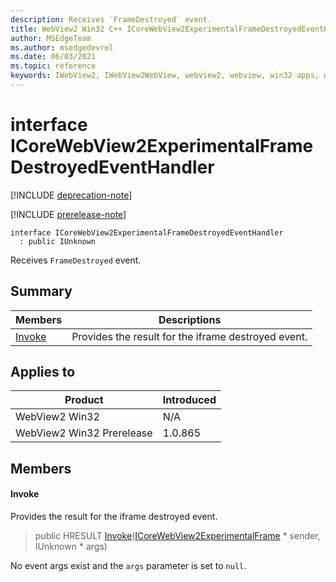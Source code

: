 ```yaml
---
description: Receives `FrameDestroyed` event.
title: WebView2 Win32 C++ ICoreWebView2ExperimentalFrameDestroyedEventHandler
author: MSEdgeTeam
ms.author: msedgedevrel
ms.date: 06/03/2021
ms.topic: reference
keywords: IWebView2, IWebView2WebView, webview2, webview, win32 apps, win32, edge, ICoreWebView2, ICoreWebView2Controller, browser control, edge html, ICoreWebView2ExperimentalFrameDestroyedEventHandler
---
```


# interface ICoreWebView2ExperimentalFrameDestroyedEventHandler

[!INCLUDE [deprecation-note](../includes/deprecation-note.md)]

[!INCLUDE [prerelease-note](../includes/prerelease-note.md)]

```
interface ICoreWebView2ExperimentalFrameDestroyedEventHandler
  : public IUnknown
```

Receives `FrameDestroyed` event.

## Summary

 Members                        | Descriptions
--------------------------------|---------------------------------------------
[Invoke](#invoke) | Provides the result for the iframe destroyed event.

## Applies to

Product                         | Introduced
--------------------------------|---------------------------------------------
WebView2 Win32            |    N/A
WebView2 Win32 Prerelease |    1.0.865

## Members

#### Invoke

Provides the result for the iframe destroyed event.

> public HRESULT [Invoke](#invoke)([ICoreWebView2ExperimentalFrame](icorewebview2experimentalframe.md) * sender, IUnknown * args)

No event args exist and the `args` parameter is set to `null`.

